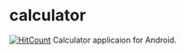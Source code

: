 # calculator
[![HitCount](http://hits.dwyl.io/{InamdarAbid}/{calculator}.svg)](http://hits.dwyl.io/{InamdarAbid}/{calculator})
Calculator applicaion for Android.
